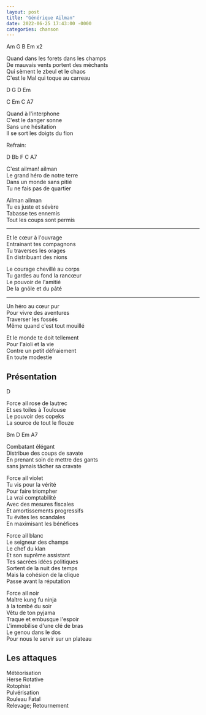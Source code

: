 ```yaml
---
layout: post
title: "Générique Ailman"
date: 2022-06-25 17:43:00 -0000
categories: chanson
---
```


Am G B Em x2

Quand dans les forets dans les champs  
De mauvais vents portent des méchants  
Qui sèment le zbeul et le chaos  
C'est le Mal qui toque au carreau

D G D Em

C Em C A7

Quand à l'interphone  
C'est le danger sonne  
Sans une hésitation  
Il se sort les doigts du fion

Refrain:

D Bb F C A7

C'est ailman! ailman  
Le grand héro de notre terre  
Dans un monde sans pitié  
Tu ne fais pas de quartier

Ailman ailman  
Tu es juste et sévère  
Tabasse tes ennemis  
Tout les coups sont permis

---

Et le cœur à l'ouvrage  
Entrainant tes compagnons  
Tu traverses les orages  
En distribuant des nions

Le courage chevillé au corps  
Tu gardes au fond la rancœur  
Le pouvoir de l'amitié  
De la gnôle et du pâté

---

Un héro au cœur pur  
Pour vivre des aventures  
Traverser les fossés  
Même quand c'est tout mouillé

Et le monde te doit tellement  
Pour l'aioli et la vie  
Contre un petit défraiement  
En toute modestie

## Présentation

D

Force ail rose de lautrec  
Et ses toiles à Toulouse  
Le pouvoir des copeks  
La source de tout le flouze

Bm D Em A7

Combatant élégant  
Distribue des coups de savate  
En prenant soin de mettre des gants  
sans jamais tâcher sa cravate

Force ail violet  
Tu vis pour la vérité  
Pour faire triompher  
La vrai comptabilité  
Avec des mesures fiscales  
Et amortissements progressifs  
Tu évites les scandales  
En maximisant les bénéfices

Force ail blanc  
Le seigneur des champs  
Le chef du klan  
Et son suprême assistant  
Tes sacrées idées politiques  
Sortent de la nuit des temps  
Mais la cohésion de la clique  
Passe avant la réputation

Force ail noir  
Maître kung fu ninja  
à la tombé du soir  
Vêtu de ton pyjama  
Traque et embusque l'espoir  
L'immobilise d'une clé de bras  
Le genou dans le dos  
Pour nous le servir sur un plateau

## Les attaques

Météorisation  
Herse Rotative  
Rotophist  
Pulvérisation  
Rouleau Fatal  
Relevage; Retournement  
